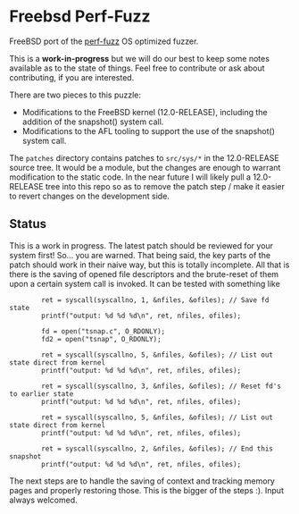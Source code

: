 # Freebsd Perf-Fuzz

FreeBSD port of the [perf-fuzz](https://github.com/sslab-gatech/perf-fuzz)
OS optimized fuzzer.

This is a **work-in-progress** but we will do our best to keep some notes
available as to the state of things. Feel free to contribute or ask about
contributing, if you are interested.

There are two pieces to this puzzle:

- Modifications to the FreeBSD kernel (12.0-RELEASE), including the addition
of the snapshot() system call.
- Modifications to the AFL tooling to support the use of the snapshot() 
system call.

The `patches` directory contains patches to `src/sys/*` in the 12.0-RELEASE
source tree. It would be a module, but the changes are enough to warrant
modification to the static code. In the near future I will likely pull a
12.0-RELEASE tree into this repo so as to remove the patch step / make it
easier to revert changes on the development side.

## Status

This is a work in progress. The latest patch should be reviewed for your
system first! So... you are warned. That being said, the key parts of the
patch should work in their naive way, but this is totally incomplete. All
that is there is the saving of opened file descriptors and the brute-reset
of them upon a certain system call is invoked. It can be tested with something
like

```
        ret = syscall(syscallno, 1, &nfiles, &ofiles); // Save fd state
        printf("output: %d %d %d\n", ret, nfiles, ofiles);

        fd = open("tsnap.c", O_RDONLY);
        fd2 = open("tsnap", O_RDONLY);

        ret = syscall(syscallno, 5, &nfiles, &ofiles); // List out state direct from kernel
        printf("output: %d %d %d\n", ret, nfiles, ofiles);

        ret = syscall(syscallno, 3, &nfiles, &ofiles); // Reset fd's to earlier state
        printf("output: %d %d %d\n", ret, nfiles, ofiles);

        ret = syscall(syscallno, 5, &nfiles, &ofiles); // List out state direct from kernel
        printf("output: %d %d %d\n", ret, nfiles, ofiles);

        ret = syscall(syscallno, 2, &nfiles, &ofiles); // End this snapshot
        printf("output: %d %d %d\n", ret, nfiles, ofiles);
```

The next steps are to handle the saving of context and tracking memory pages and properly
restoring those. This is the bigger of the steps :). Input always welcomed.
